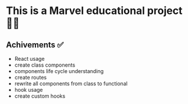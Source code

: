 # This is a Marvel educational project 🦸🏼

## Achivements ✅

- React usage
- create class components
- components life cycle understanding
- create routes
- rewrite all components from class to functional
- hook usage
- create custom hooks


